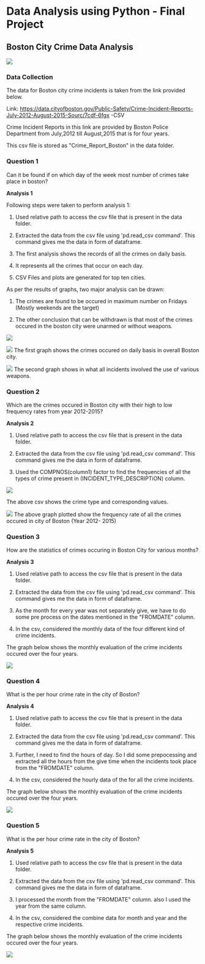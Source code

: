 # Data Analysis using Python - Final Project

## Boston City Crime Data Analysis

![](Images/Boston.jpeg?raw=true)


### Data Collection

The data for Boston city crime incidents is taken from the link provided below.

Link: https://data.cityofboston.gov/Public-Safety/Crime-Incident-Reports-July-2012-August-2015-Sourc/7cdf-6fgx   -CSV

Crime Incident Reports in this link are provided by Boston Police Department from July,2012 till August,2015 that is for four years.  

This csv file is stored as "Crime_Report_Boston" in the data folder.

### Question 1
Can it be found if on which day of the week most number of crimes take place in boston?

**Analysis 1**

Following steps were taken to perform analysis 1:

1. Used relative path to access the csv file that is present in the data folder.

2. Extracted the data from the csv file using 'pd.read_csv command'. This command gives me the data in form of dataframe.

3. The first analysis shows the records of all the crimes on daily basis.

4. It represents all the crimes that occur on each day.

5. CSV Files and plots are generated for top ten cities.

As per the results of graphs, two major analysis can be drawn:

1. The crimes are found to be occured in maximum number on Fridays (Mostly weekends are the target)

2. The other conclusion that can be withdrawn is that most of the crimes occured in the boston city were unarmed or without weapons. 

![](Images/csv_ana1.PNG?raw=true)

![](Images/Ana1.1.PNG?raw=true)
The first graph shows the crimes occured on daily basis in overall Boston city.


![](Images/Ana1.2.PNG?raw=true)
The second graph shows in what all incidents involved the use of various weapons.



### Question 2

Which are the crimes occured in Boston city with their high to low frequency rates from year 2012-2015?


**Analysis 2**
1. Used relative path to access the csv file that is present in the data folder.

2. Extracted the data from the csv file using 'pd.read_csv command'. This command gives me the data in form of dataframe.

3. Used the COMPNOS(column1) factor to find the frequencies of all the types of crime present in (INCIDENT_TYPE_DESCRIPTiON) column.


![](Images/csv_ana2.PNG?raw=true)

The above csv shows the crime type and corresponding values.

![](Images/Ana2.PNG?raw=true)
The above graph plotted  show the frequency rate of all the crimes occured in city of Boston (Year 2012- 2015) 


### Question 3

How are the statistics of crimes occuring in Boston City for various months?

**Analysis 3**

1. Used relative path to access the csv file that is present in the data folder.

2. Extracted the data from the csv file using 'pd.read_csv command'. This command gives me the data in form of dataframe.

3. As the month for every year was not separately give, we have to do some pre process on the dates mentioned in the "FROMDATE"
column.

4. In the csv, considered the monthly data of the four different kind of crime incidents.

The graph below shows the monthly evaluation of the crime incidents occured over the four years.

![](Images/Ana3.PNG?raw=true)


### Question 4

What is the per hour crime rate in the city of Boston?

**Analysis 4**

1. Used relative path to access the csv file that is present in the data folder.

2. Extracted the data from the csv file using 'pd.read_csv command'. This command gives me the data in form of dataframe.

3. Further, I need to find the hours of day. So I did some prepocessing and extracted all the hours from the give time when the incidents took place from the "FROMDATE" column.

4. In the csv, considered the hourly data of the for all the crime incidents.

The graph below shows the monthly evaluation of the crime incidents occured over the four years.

![](Images/Ana4.PNG?raw=true)



### Question 5

What is the per hour crime rate in the city of Boston?

**Analysis 5**

1. Used relative path to access the csv file that is present in the data folder.

2. Extracted the data from the csv file using 'pd.read_csv command'. This command gives me the data in form of dataframe.

3. I processed the month from the "FROMDATE" column. also I used the year from the same column. 

4. In the csv, considered the combine data for month and year and the respective crime incidents.

The graph below shows the monthly evaluation of the crime incidents occured over the four years.

![](Images/Ana5.PNG?raw=true)

